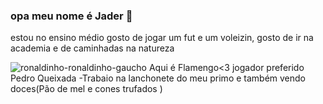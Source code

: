 ### opa meu nome é Jader 👋
estou no ensino médio 
gosto de jogar um fut e um voleizin, gosto de ir na academia e de caminhadas na natureza

![ronaldinho-ronaldinho-gaucho](https://user-images.githubusercontent.com/127758605/236856082-f3e7aac4-6e95-4e9f-8804-09e956be2706.gif)
Aqui é Flamengo<3  jogador preferido Pedro Queixada
-Trabaio na lanchonete do meu primo e também vendo doces(Pão de mel e cones trufados ) 

